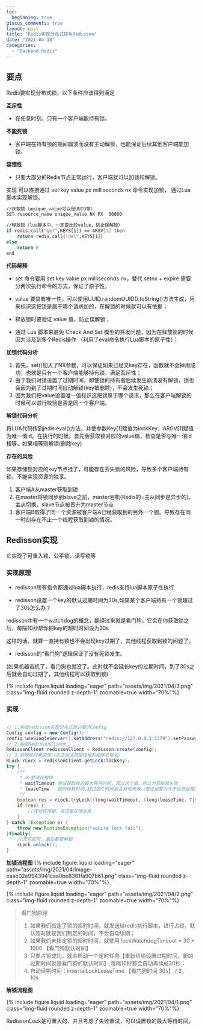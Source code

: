 ```yaml
---
toc:
  beginning: true
giscus_comments: true
layout: post
title: "Redis实现分布式锁与Redisson"
date: "2021-04-10"
categories: 
  - "Backend Redis"
---
```



## 要点
Redis要实现分布式锁，以下条件应该得到满足

**互斥性**

- 在任意时刻，只有一个客户端能持有锁。

**不能死锁**

- 客户端在持有锁的期间崩溃而没有主动解锁，也能保证后续其他客户端能加锁。

**容错性**

- 只要大部分的Redis节点正常运行，客户端就可以加锁和解锁。

实现
可以直接通过 set key value px milliseconds nx 命令实现加锁， 通过Lua脚本实现解锁。

```bash
//获取锁（unique_value可以是UUID等）
SET resource_name unique_value NX PX  30000

//释放锁（lua脚本中，一定要比较value，防止误解锁）
if redis.call("get",KEYS[1]) == ARGV[1] then
    return redis.call("del",KEYS[1])
else
    return 0
end
```
**代码解释**
- set 命令要用 set key value px milliseconds nx，替代 setnx + expire 需要分两次执行命令的方式，保证了原子性，

- value 要具有唯一性，可以使用UUID.randomUUID().toString()方法生成，用来标识这把锁是属于哪个请求加的，在解锁的时候就可以有依据；

- 释放锁时要验证 value 值，防止误解锁；

- 通过 Lua 脚本来避免 Check And Set 模型的并发问题，因为在释放锁的时候因为涉及到多个Redis操作 （利用了eval命令执行Lua脚本的原子性）；

**加锁代码分析**
1. 首先，set()加入了NX参数，可以保证如果已经又key存在，函数就不会掉用成功，也就是只有一个客户端能够持有锁，满足互斥性；
2. 由于我们对锁设置了过期时间，即使锁的持有者后续发生崩溃没有解锁，锁也会因为到了过期时间自动解锁(key被删除)，不会发生死锁；
3. 因为我们把value设置唯一值标识这把锁属于哪个请求，那么在客户端解锁的时候可以进行校验是否是同一个客户端。

**解锁代码分析**

将LUA代码传到jedis.eval()方法，并使参数Key[1]赋值为lockKey，ARGV[1]赋值为唯一值id。在执行的时候，首先会获取锁对应的value值，检查是否与唯一值id相等，如果相等则解锁(删除key)

**存在的风险**

如果存储锁对应的key节点挂了，可能存在丢失锁的风险，导致多个客户端持有锁，不能实现资源的独享。

1. 客户端A从master获取到锁
2. 在master将锁同步到slave之前，master宕机(Redis的=主从同步是异步的)。主从切换，slave节点被晋升为master节点
3. 客户端B取得了同一个资源被客户端A已经获取到的另外一个锁。导致存在同一时刻存在不止一个线程获取到锁的情况。


## Redisson实现
它实现了可重入锁、公平锁、读写锁等

### 实现原理
- redisson所有指令都通过lua脚本执行，redis支持lua脚本原子性执行

- redisson设置一个key的默认过期时间为30s,如果某个客户端持有一个锁超过了30s怎么办？

redisson中有一个watchdog的概念，翻译过来就是看门狗，它会在你获取锁之后，每隔10秒帮你把key的超时时间设为30s

这样的话，就算一直持有锁也不会出现key过期了，其他线程获取到锁的问题了。

- redisson的“看门狗”逻辑保证了没有死锁发生。

(如果机器宕机了，看门狗也就没了。此时就不会延长key的过期时间，到了30s之后就会自动过期了，其他线程可以获取到锁)

{% include figure.liquid loading="eager" path="assets/img/2021/04/3.png" class="img-fluid rounded z-depth-1" zoomable=true width="70%"%}



### 实现
```java

// 1.构造redisson实现分布式锁必要的Config
Config config = new Config();
config.useSingleServer().setAddress("redis://127.0.0.1:5379").setPassword("123456").setDatabase(0);
// 2.构造RedissonClient
RedissonClient redissonClient = Redisson.create(config);
// 3.获取锁对象实例（无法保证是按线程的顺序获取到）
RLock rLock = redissonClient.getLock(lockKey);
try {
    /**
     * 4.尝试获取锁
     * waitTimeout 尝试获取锁的最大等待时间，超过这个值，则认为获取锁失败
     * leaseTime   锁的持有时间,超过这个时间锁会自动失效（值应设置为大于业务处理的时间，确保在锁有效期内业务能处理完）
     */
    boolean res = rLock.tryLock((long)waitTimeout, (long)leaseTime, TimeUnit.SECONDS);
    if (res) {
        //成功获得锁，在这里处理业务
    }
} catch (Exception e) {
    throw new RuntimeException("aquire lock fail");
}finally{
    //无论如何, 最后都要解锁
    rLock.unlock();
}
```

**加锁流程图**
{% include figure.liquid loading="eager" path="assets/img/2021/04/image-eaae02e9943941caa0be8361fa907b61.png" class="img-fluid rounded z-depth-1" zoomable=true width="70%"%}

{% include figure.liquid loading="eager" path="assets/img/2021/04/2.png" class="img-fluid rounded z-depth-1" zoomable=true width="70%"%}
> 看门狗原理<br>
> 1. 如果我们指定了锁的超时时间，就发送给redis执行脚本，进行占锁，默认超时就是我们制定的时间，不会自动续期；<br>
> 2. 如果我们未指定锁的超时时间，就使用 lockWatchdogTimeout = 30 * 1000 【看门狗默认时间】<br>
> 3. 只要占锁成功，就会启动一个定时任务【重新给锁设置过期时间，新的过期时间就是看门狗的默认时间】,每隔10秒都会自动再续成30秒；<br>
> 4. 自动续期时间：internalLockLeaseTime 【看门狗时间 30s】 / 3， 10s



**解锁流程图**

{% include figure.liquid loading="eager" path="assets/img/2021/04/1.png" class="img-fluid rounded z-depth-1" zoomable=true width="70%"%}

RedissonLock是可重入的，并且考虑了失败重试，可以设置锁的最大等待时间。


















